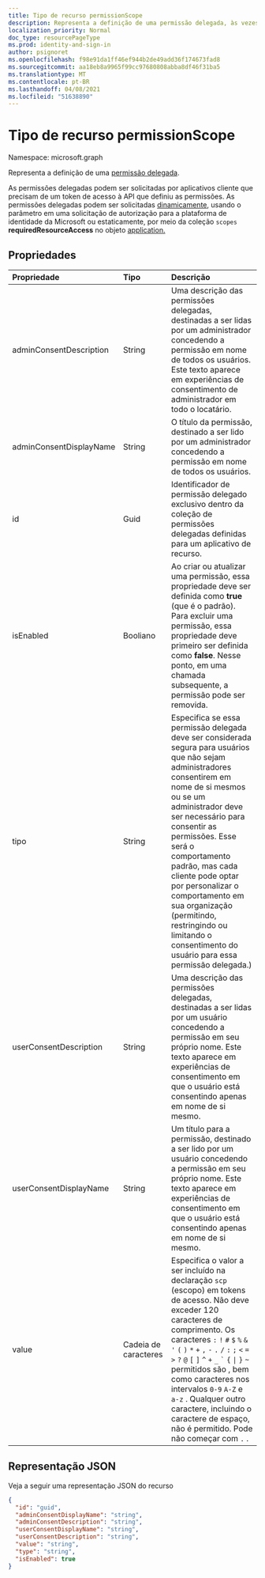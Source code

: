 ```yaml
---
title: Tipo de recurso permissionScope
description: Representa a definição de uma permissão delegada, às vezes conhecida como uma permissão OAuth 2.0 ou um escopo OAuth 2.0. Depois de definida, a permissão delegada poderá ser solicitada por um aplicativo cliente
localization_priority: Normal
doc_type: resourcePageType
ms.prod: identity-and-sign-in
author: psignoret
ms.openlocfilehash: f98e91da1ff46ef944b2de49add36f174673fad8
ms.sourcegitcommit: aa18eb8a9965f99cc97680808abba8df46f31ba5
ms.translationtype: MT
ms.contentlocale: pt-BR
ms.lasthandoff: 04/08/2021
ms.locfileid: "51638890"
---
```

# <a name="permissionscope-resource-type"></a>Tipo de recurso permissionScope

Namespace: microsoft.graph

Representa a definição de uma [permissão delegada](/azure/active-directory/develop/v2-permissions-and-consent#permission-types).

As permissões delegadas podem ser solicitadas por aplicativos cliente que precisam de um token de acesso à API que definiu as permissões. As permissões delegadas podem ser solicitadas [dinamicamente](/azure/active-directory/develop/v2-permissions-and-consent#requesting-individual-user-consent), usando o parâmetro em uma solicitação de autorização para a plataforma de identidade da Microsoft ou estaticamente, por meio da coleção `scopes` **requiredResourceAccess** no objeto [application.](application.md) [](/azure/active-directory/develop/v2-permissions-and-consent#the-default-scope)

## <a name="properties"></a>Propriedades

| Propriedade | Tipo | Descrição |
|:---------------|:--------|:----------|
|adminConsentDescription|String|Uma descrição das permissões delegadas, destinadas a ser lidas por um administrador concedendo a permissão em nome de todos os usuários. Este texto aparece em experiências de consentimento de administrador em todo o locatário.|
|adminConsentDisplayName|String|O título da permissão, destinado a ser lido por um administrador concedendo a permissão em nome de todos os usuários.|
|id|Guid|Identificador de permissão delegado exclusivo dentro da coleção de permissões delegadas definidas para um aplicativo de recurso.|
|isEnabled|Booliano|Ao criar ou atualizar uma permissão, essa propriedade deve ser definida como **true** (que é o padrão). Para excluir uma permissão, essa propriedade deve primeiro ser definida como **false**.  Nesse ponto, em uma chamada subsequente, a permissão pode ser removida.|
|tipo|String|Especifica se essa permissão delegada deve ser considerada segura para usuários que não sejam administradores consentirem em nome de si mesmos ou se um administrador deve ser necessário para consentir as permissões. Esse será o comportamento padrão, mas cada cliente pode optar por personalizar o comportamento em sua organização (permitindo, restringindo ou limitando o consentimento do usuário para essa permissão delegada.)|
|userConsentDescription|String|Uma descrição das permissões delegadas, destinadas a ser lidas por um usuário concedendo a permissão em seu próprio nome. Este texto aparece em experiências de consentimento em que o usuário está consentindo apenas em nome de si mesmo.|
|userConsentDisplayName|String|Um título para a permissão, destinado a ser lido por um usuário concedendo a permissão em seu próprio nome. Este texto aparece em experiências de consentimento em que o usuário está consentindo apenas em nome de si mesmo.|
|value|Cadeia de caracteres|Especifica o valor a ser incluído na declaração `scp` (escopo) em tokens de acesso. Não deve exceder 120 caracteres de comprimento. Os caracteres `:` `!` `#` `$` `%` `&` `'` `(` `)` `*` `+` `,` `-` `.` `/` `:` `;` <code>&lt;</code> `=` <code>&gt;</code> `?` `@` `[` `]` `^` `+` `_` <code>&#96;</code> `{` <code>&#124;</code> `}` `~` permitidos são , bem como caracteres nos intervalos `0-9` `A-Z` e `a-z` . Qualquer outro caractere, incluindo o caractere de espaço, não é permitido. Pode não começar com `.` .|

## <a name="json-representation"></a>Representação JSON

Veja a seguir uma representação JSON do recurso

<!-- {
  "blockType": "resource",
  "optionalProperties": [

  ],
  "@odata.type": "microsoft.graph.permissionScope"
}-->

```json
{
  "id": "guid",
  "adminConsentDisplayName": "string",
  "adminConsentDescription": "string",
  "userConsentDisplayName": "string",
  "userConsentDescription": "string",
  "value": "string",
  "type": "string",
  "isEnabled": true
}
```

<!-- uuid: 8fcb5dbc-d5aa-4681-8e31-b001d5168d79
2015-10-25 14:57:30 UTC -->
<!--
{
  "type": "#page.annotation",
  "description": "oAuth2Permission resource",
  "keywords": "",
  "section": "documentation",
  "tocPath": "",
  "suppressions": []
}
-->

